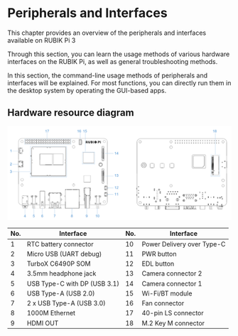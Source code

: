 

# Peripherals and Interfaces

This chapter provides an overview of the peripherals and interfaces available on RUBIK Pi 3

Through this section, you can learn the usage methods of various hardware interfaces on the RUBIK Pi, as well as general troubleshooting methods.

In this section, the command-line usage methods of peripherals and interfaces will be explained. For most functions, you can directly run them in the desktop system by operating the GUI-based apps.

## Hardware resource diagram

![](../images/image-101.png)

| No.  | Interface                      | No.  | Interface                    |
|------|--------------------------------|------|------------------------------|
| 1    | RTC battery connector          | 10   | Power Delivery over Type-C   |
| 2    | Micro USB (UART debug)         | 11   | PWR button                   |
| 3    | TurboX C6490P SOM              | 12   | EDL button                   |
| 4    | 3.5mm headphone jack           | 13   | Camera connector 2           |
| 5    | USB Type-C with DP (USB 3.1)   | 14   | Camera connector 1           |
| 6    | USB Type-A (USB 2.0)           | 15   | Wi-Fi/BT module              |
| 7    | 2 x USB Type-A (USB 3.0)       | 16   | Fan connector                |
| 8    | 1000M Ethernet                 | 17   | 40-pin LS connector          |
| 9    | HDMI OUT                       | 18   | M.2 Key M connector          |
